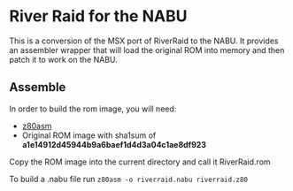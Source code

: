 

# River Raid for the NABU

This is a conversion of the MSX port of RiverRaid to the NABU. It provides an assembler wrapper that will load the original ROM into memory and then patch it to work on the NABU.


## Assemble

 In order to build the rom image, you will need:

   * [z80asm](https://www.nongnu.org/z80asm/)
   * Original ROM image with sha1sum of **a1e14912d45944b9a6baef1d4d3a04c1ae8df923**

 Copy the ROM image into the current directory and call it RiverRaid.rom

 To build a .nabu file run ```z80asm -o riverraid.nabu riverraid.z80```
